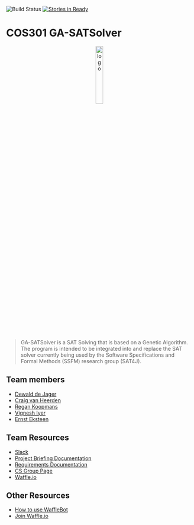 ![Build Status](https://travis-ci.org/ErnstEksteen/COS301_GA-SATSolver.svg?branch=master)
[![Stories in Ready](https://badge.waffle.io/ErnstEksteen/COS301_GA-SATSolver.png?label=ready&title=Ready)](https://waffle.io/ErnstEksteen/COS301_GA-SATSolver?utm_source=badge)
# COS301 GA-SATSolver

<div style="text-align:center;" align="center">
  <img style="width:20%; align-self: center;" src="http://i.imgur.com/pIRLUG2.png" alt="logo">
</div>

> GA-SATSolver is a SAT Solving that is based on a Genetic Algorithm. The program is intended to be integrated  into and replace the SAT solver currently being used by the Software Specifications and Formal Methods (SSFM) research group (SAT4J). 

## Team members
- [Dewald de Jager](https://github.com/DewaldDeJager)
- [Craig van Heerden](https://github.com/craig95)
- [Regan Koopmans](https://github.com/Regan-Koopmans)
- [Vignesh Iyer](https://github.com/Vignesh-95)
- [Ernst Eksteen](https://github.com/ErnstEksteen)

## Team Resources
- [Slack](https://imperium-se.slack.com)
- [Project Briefing Documentation](http://cs.up.ac.za/files/COS301/Download/1905/)
- [Requirements Documentation](https://www.overleaf.com/9687894kqqdwgmqymsx)
- [CS Group Page](http://cs.up.ac.za/teams/pages/manage/147/5)
- [Waffle.io](https://waffle.io/ErnstEksteen/COS301_GA-SATSolver)


## Other Resources
- [How to use WaffleBot](https://help.waffle.io/wafflebot-basics/getting-started-with-the-wafflebot/how-to-use-the-wafflebot)
- [Join Waffle.io](https://waffle.io/ErnstEksteen/COS301_GA-SATSolver/join)
